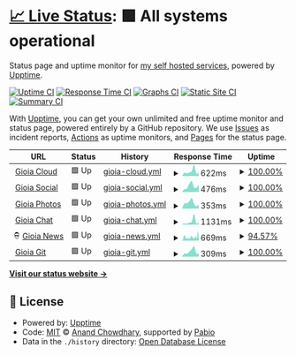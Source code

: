 # [📈 Live Status](https://status.gioia.cloud): <!--live status--> **🟩 All systems operational**

Status page and uptime monitor for [my self hosted services](https://andrewgioia.com), powered by [Upptime](https://github.com/upptime/upptime).

[![Uptime CI](https://github.com/andrewgioia/status/workflows/Uptime%20CI/badge.svg)](https://github.com/andrewgioia/status/actions?query=workflow%3A%22Uptime+CI%22)
[![Response Time CI](https://github.com/andrewgioia/status/workflows/Response%20Time%20CI/badge.svg)](https://github.com/andrewgioia/status/actions?query=workflow%3A%22Response+Time+CI%22)
[![Graphs CI](https://github.com/andrewgioia/status/workflows/Graphs%20CI/badge.svg)](https://github.com/andrewgioia/status/actions?query=workflow%3A%22Graphs+CI%22)
[![Static Site CI](https://github.com/andrewgioia/status/workflows/Static%20Site%20CI/badge.svg)](https://github.com/andrewgioia/status/actions?query=workflow%3A%22Static+Site+CI%22)
[![Summary CI](https://github.com/andrewgioia/status/workflows/Summary%20CI/badge.svg)](https://github.com/andrewgioia/status/actions?query=workflow%3A%22Summary+CI%22)

With [Upptime](https://upptime.js.org), you can get your own unlimited and free uptime monitor and status page, powered entirely by a GitHub repository. We use [Issues](https://github.com/andrewgioia/status/issues) as incident reports, [Actions](https://github.com/andrewgioia/status/actions) as uptime monitors, and [Pages](https://status.gioia.cloud) for the status page.

<!--start: status pages-->
<!-- This summary is generated by Upptime (https://github.com/upptime/upptime) -->
<!-- Do not edit this manually, your changes will be overwritten -->
<!-- prettier-ignore -->
| URL | Status | History | Response Time | Uptime |
| --- | ------ | ------- | ------------- | ------ |
| <img alt="" src="https://icons.duckduckgo.com/ip3/gioia.cloud.ico" height="13"> [Gioia Cloud](https://gioia.cloud) | 🟩 Up | [gioia-cloud.yml](https://github.com/andrewgioia/status/commits/HEAD/history/gioia-cloud.yml) | <details><summary><img alt="Response time graph" src="./graphs/gioia-cloud/response-time-week.png" height="20"> 622ms</summary><br><a href="https://status.gioia.cloud/history/gioia-cloud"><img alt="Response time 695" src="https://img.shields.io/endpoint?url=https%3A%2F%2Fraw.githubusercontent.com%2Fandrewgioia%2Fstatus%2FHEAD%2Fapi%2Fgioia-cloud%2Fresponse-time.json"></a><br><a href="https://status.gioia.cloud/history/gioia-cloud"><img alt="24-hour response time 402" src="https://img.shields.io/endpoint?url=https%3A%2F%2Fraw.githubusercontent.com%2Fandrewgioia%2Fstatus%2FHEAD%2Fapi%2Fgioia-cloud%2Fresponse-time-day.json"></a><br><a href="https://status.gioia.cloud/history/gioia-cloud"><img alt="7-day response time 622" src="https://img.shields.io/endpoint?url=https%3A%2F%2Fraw.githubusercontent.com%2Fandrewgioia%2Fstatus%2FHEAD%2Fapi%2Fgioia-cloud%2Fresponse-time-week.json"></a><br><a href="https://status.gioia.cloud/history/gioia-cloud"><img alt="30-day response time 583" src="https://img.shields.io/endpoint?url=https%3A%2F%2Fraw.githubusercontent.com%2Fandrewgioia%2Fstatus%2FHEAD%2Fapi%2Fgioia-cloud%2Fresponse-time-month.json"></a><br><a href="https://status.gioia.cloud/history/gioia-cloud"><img alt="1-year response time 728" src="https://img.shields.io/endpoint?url=https%3A%2F%2Fraw.githubusercontent.com%2Fandrewgioia%2Fstatus%2FHEAD%2Fapi%2Fgioia-cloud%2Fresponse-time-year.json"></a></details> | <details><summary><a href="https://status.gioia.cloud/history/gioia-cloud">100.00%</a></summary><a href="https://status.gioia.cloud/history/gioia-cloud"><img alt="All-time uptime 99.95%" src="https://img.shields.io/endpoint?url=https%3A%2F%2Fraw.githubusercontent.com%2Fandrewgioia%2Fstatus%2FHEAD%2Fapi%2Fgioia-cloud%2Fuptime.json"></a><br><a href="https://status.gioia.cloud/history/gioia-cloud"><img alt="24-hour uptime 100.00%" src="https://img.shields.io/endpoint?url=https%3A%2F%2Fraw.githubusercontent.com%2Fandrewgioia%2Fstatus%2FHEAD%2Fapi%2Fgioia-cloud%2Fuptime-day.json"></a><br><a href="https://status.gioia.cloud/history/gioia-cloud"><img alt="7-day uptime 100.00%" src="https://img.shields.io/endpoint?url=https%3A%2F%2Fraw.githubusercontent.com%2Fandrewgioia%2Fstatus%2FHEAD%2Fapi%2Fgioia-cloud%2Fuptime-week.json"></a><br><a href="https://status.gioia.cloud/history/gioia-cloud"><img alt="30-day uptime 100.00%" src="https://img.shields.io/endpoint?url=https%3A%2F%2Fraw.githubusercontent.com%2Fandrewgioia%2Fstatus%2FHEAD%2Fapi%2Fgioia-cloud%2Fuptime-month.json"></a><br><a href="https://status.gioia.cloud/history/gioia-cloud"><img alt="1-year uptime 99.94%" src="https://img.shields.io/endpoint?url=https%3A%2F%2Fraw.githubusercontent.com%2Fandrewgioia%2Fstatus%2FHEAD%2Fapi%2Fgioia-cloud%2Fuptime-year.json"></a></details>
| <img alt="" src="https://icons.duckduckgo.com/ip3/gioia.social.ico" height="13"> [Gioia Social](https://gioia.social/api/v2/instance) | 🟩 Up | [gioia-social.yml](https://github.com/andrewgioia/status/commits/HEAD/history/gioia-social.yml) | <details><summary><img alt="Response time graph" src="./graphs/gioia-social/response-time-week.png" height="20"> 476ms</summary><br><a href="https://status.gioia.cloud/history/gioia-social"><img alt="Response time 560" src="https://img.shields.io/endpoint?url=https%3A%2F%2Fraw.githubusercontent.com%2Fandrewgioia%2Fstatus%2FHEAD%2Fapi%2Fgioia-social%2Fresponse-time.json"></a><br><a href="https://status.gioia.cloud/history/gioia-social"><img alt="24-hour response time 593" src="https://img.shields.io/endpoint?url=https%3A%2F%2Fraw.githubusercontent.com%2Fandrewgioia%2Fstatus%2FHEAD%2Fapi%2Fgioia-social%2Fresponse-time-day.json"></a><br><a href="https://status.gioia.cloud/history/gioia-social"><img alt="7-day response time 476" src="https://img.shields.io/endpoint?url=https%3A%2F%2Fraw.githubusercontent.com%2Fandrewgioia%2Fstatus%2FHEAD%2Fapi%2Fgioia-social%2Fresponse-time-week.json"></a><br><a href="https://status.gioia.cloud/history/gioia-social"><img alt="30-day response time 529" src="https://img.shields.io/endpoint?url=https%3A%2F%2Fraw.githubusercontent.com%2Fandrewgioia%2Fstatus%2FHEAD%2Fapi%2Fgioia-social%2Fresponse-time-month.json"></a><br><a href="https://status.gioia.cloud/history/gioia-social"><img alt="1-year response time 632" src="https://img.shields.io/endpoint?url=https%3A%2F%2Fraw.githubusercontent.com%2Fandrewgioia%2Fstatus%2FHEAD%2Fapi%2Fgioia-social%2Fresponse-time-year.json"></a></details> | <details><summary><a href="https://status.gioia.cloud/history/gioia-social">100.00%</a></summary><a href="https://status.gioia.cloud/history/gioia-social"><img alt="All-time uptime 99.97%" src="https://img.shields.io/endpoint?url=https%3A%2F%2Fraw.githubusercontent.com%2Fandrewgioia%2Fstatus%2FHEAD%2Fapi%2Fgioia-social%2Fuptime.json"></a><br><a href="https://status.gioia.cloud/history/gioia-social"><img alt="24-hour uptime 100.00%" src="https://img.shields.io/endpoint?url=https%3A%2F%2Fraw.githubusercontent.com%2Fandrewgioia%2Fstatus%2FHEAD%2Fapi%2Fgioia-social%2Fuptime-day.json"></a><br><a href="https://status.gioia.cloud/history/gioia-social"><img alt="7-day uptime 100.00%" src="https://img.shields.io/endpoint?url=https%3A%2F%2Fraw.githubusercontent.com%2Fandrewgioia%2Fstatus%2FHEAD%2Fapi%2Fgioia-social%2Fuptime-week.json"></a><br><a href="https://status.gioia.cloud/history/gioia-social"><img alt="30-day uptime 100.00%" src="https://img.shields.io/endpoint?url=https%3A%2F%2Fraw.githubusercontent.com%2Fandrewgioia%2Fstatus%2FHEAD%2Fapi%2Fgioia-social%2Fuptime-month.json"></a><br><a href="https://status.gioia.cloud/history/gioia-social"><img alt="1-year uptime 99.96%" src="https://img.shields.io/endpoint?url=https%3A%2F%2Fraw.githubusercontent.com%2Fandrewgioia%2Fstatus%2FHEAD%2Fapi%2Fgioia-social%2Fuptime-year.json"></a></details>
| <img alt="" src="https://icons.duckduckgo.com/ip3/gioia.photos.ico" height="13"> [Gioia Photos](https://gioia.photos) | 🟩 Up | [gioia-photos.yml](https://github.com/andrewgioia/status/commits/HEAD/history/gioia-photos.yml) | <details><summary><img alt="Response time graph" src="./graphs/gioia-photos/response-time-week.png" height="20"> 353ms</summary><br><a href="https://status.gioia.cloud/history/gioia-photos"><img alt="Response time 626" src="https://img.shields.io/endpoint?url=https%3A%2F%2Fraw.githubusercontent.com%2Fandrewgioia%2Fstatus%2FHEAD%2Fapi%2Fgioia-photos%2Fresponse-time.json"></a><br><a href="https://status.gioia.cloud/history/gioia-photos"><img alt="24-hour response time 244" src="https://img.shields.io/endpoint?url=https%3A%2F%2Fraw.githubusercontent.com%2Fandrewgioia%2Fstatus%2FHEAD%2Fapi%2Fgioia-photos%2Fresponse-time-day.json"></a><br><a href="https://status.gioia.cloud/history/gioia-photos"><img alt="7-day response time 353" src="https://img.shields.io/endpoint?url=https%3A%2F%2Fraw.githubusercontent.com%2Fandrewgioia%2Fstatus%2FHEAD%2Fapi%2Fgioia-photos%2Fresponse-time-week.json"></a><br><a href="https://status.gioia.cloud/history/gioia-photos"><img alt="30-day response time 490" src="https://img.shields.io/endpoint?url=https%3A%2F%2Fraw.githubusercontent.com%2Fandrewgioia%2Fstatus%2FHEAD%2Fapi%2Fgioia-photos%2Fresponse-time-month.json"></a><br><a href="https://status.gioia.cloud/history/gioia-photos"><img alt="1-year response time 680" src="https://img.shields.io/endpoint?url=https%3A%2F%2Fraw.githubusercontent.com%2Fandrewgioia%2Fstatus%2FHEAD%2Fapi%2Fgioia-photos%2Fresponse-time-year.json"></a></details> | <details><summary><a href="https://status.gioia.cloud/history/gioia-photos">100.00%</a></summary><a href="https://status.gioia.cloud/history/gioia-photos"><img alt="All-time uptime 99.98%" src="https://img.shields.io/endpoint?url=https%3A%2F%2Fraw.githubusercontent.com%2Fandrewgioia%2Fstatus%2FHEAD%2Fapi%2Fgioia-photos%2Fuptime.json"></a><br><a href="https://status.gioia.cloud/history/gioia-photos"><img alt="24-hour uptime 100.00%" src="https://img.shields.io/endpoint?url=https%3A%2F%2Fraw.githubusercontent.com%2Fandrewgioia%2Fstatus%2FHEAD%2Fapi%2Fgioia-photos%2Fuptime-day.json"></a><br><a href="https://status.gioia.cloud/history/gioia-photos"><img alt="7-day uptime 100.00%" src="https://img.shields.io/endpoint?url=https%3A%2F%2Fraw.githubusercontent.com%2Fandrewgioia%2Fstatus%2FHEAD%2Fapi%2Fgioia-photos%2Fuptime-week.json"></a><br><a href="https://status.gioia.cloud/history/gioia-photos"><img alt="30-day uptime 100.00%" src="https://img.shields.io/endpoint?url=https%3A%2F%2Fraw.githubusercontent.com%2Fandrewgioia%2Fstatus%2FHEAD%2Fapi%2Fgioia-photos%2Fuptime-month.json"></a><br><a href="https://status.gioia.cloud/history/gioia-photos"><img alt="1-year uptime 99.98%" src="https://img.shields.io/endpoint?url=https%3A%2F%2Fraw.githubusercontent.com%2Fandrewgioia%2Fstatus%2FHEAD%2Fapi%2Fgioia-photos%2Fuptime-year.json"></a></details>
| <img alt="" src="https://icons.duckduckgo.com/ip3/element.gioia.chat.ico" height="13"> [Gioia Chat](https://element.gioia.chat) | 🟩 Up | [gioia-chat.yml](https://github.com/andrewgioia/status/commits/HEAD/history/gioia-chat.yml) | <details><summary><img alt="Response time graph" src="./graphs/gioia-chat/response-time-week.png" height="20"> 1131ms</summary><br><a href="https://status.gioia.cloud/history/gioia-chat"><img alt="Response time 845" src="https://img.shields.io/endpoint?url=https%3A%2F%2Fraw.githubusercontent.com%2Fandrewgioia%2Fstatus%2FHEAD%2Fapi%2Fgioia-chat%2Fresponse-time.json"></a><br><a href="https://status.gioia.cloud/history/gioia-chat"><img alt="24-hour response time 750" src="https://img.shields.io/endpoint?url=https%3A%2F%2Fraw.githubusercontent.com%2Fandrewgioia%2Fstatus%2FHEAD%2Fapi%2Fgioia-chat%2Fresponse-time-day.json"></a><br><a href="https://status.gioia.cloud/history/gioia-chat"><img alt="7-day response time 1131" src="https://img.shields.io/endpoint?url=https%3A%2F%2Fraw.githubusercontent.com%2Fandrewgioia%2Fstatus%2FHEAD%2Fapi%2Fgioia-chat%2Fresponse-time-week.json"></a><br><a href="https://status.gioia.cloud/history/gioia-chat"><img alt="30-day response time 778" src="https://img.shields.io/endpoint?url=https%3A%2F%2Fraw.githubusercontent.com%2Fandrewgioia%2Fstatus%2FHEAD%2Fapi%2Fgioia-chat%2Fresponse-time-month.json"></a><br><a href="https://status.gioia.cloud/history/gioia-chat"><img alt="1-year response time 928" src="https://img.shields.io/endpoint?url=https%3A%2F%2Fraw.githubusercontent.com%2Fandrewgioia%2Fstatus%2FHEAD%2Fapi%2Fgioia-chat%2Fresponse-time-year.json"></a></details> | <details><summary><a href="https://status.gioia.cloud/history/gioia-chat">100.00%</a></summary><a href="https://status.gioia.cloud/history/gioia-chat"><img alt="All-time uptime 99.97%" src="https://img.shields.io/endpoint?url=https%3A%2F%2Fraw.githubusercontent.com%2Fandrewgioia%2Fstatus%2FHEAD%2Fapi%2Fgioia-chat%2Fuptime.json"></a><br><a href="https://status.gioia.cloud/history/gioia-chat"><img alt="24-hour uptime 100.00%" src="https://img.shields.io/endpoint?url=https%3A%2F%2Fraw.githubusercontent.com%2Fandrewgioia%2Fstatus%2FHEAD%2Fapi%2Fgioia-chat%2Fuptime-day.json"></a><br><a href="https://status.gioia.cloud/history/gioia-chat"><img alt="7-day uptime 100.00%" src="https://img.shields.io/endpoint?url=https%3A%2F%2Fraw.githubusercontent.com%2Fandrewgioia%2Fstatus%2FHEAD%2Fapi%2Fgioia-chat%2Fuptime-week.json"></a><br><a href="https://status.gioia.cloud/history/gioia-chat"><img alt="30-day uptime 100.00%" src="https://img.shields.io/endpoint?url=https%3A%2F%2Fraw.githubusercontent.com%2Fandrewgioia%2Fstatus%2FHEAD%2Fapi%2Fgioia-chat%2Fuptime-month.json"></a><br><a href="https://status.gioia.cloud/history/gioia-chat"><img alt="1-year uptime 99.95%" src="https://img.shields.io/endpoint?url=https%3A%2F%2Fraw.githubusercontent.com%2Fandrewgioia%2Fstatus%2FHEAD%2Fapi%2Fgioia-chat%2Fuptime-year.json"></a></details>
| <img alt="" src="https://raw.githubusercontent.com/LemmyNet/lemmy-ui/main/src/assets/icons/icon-96x96.png" height="13"> [Gioia News](https://gioia.news) | 🟩 Up | [gioia-news.yml](https://github.com/andrewgioia/status/commits/HEAD/history/gioia-news.yml) | <details><summary><img alt="Response time graph" src="./graphs/gioia-news/response-time-week.png" height="20"> 669ms</summary><br><a href="https://status.gioia.cloud/history/gioia-news"><img alt="Response time 991" src="https://img.shields.io/endpoint?url=https%3A%2F%2Fraw.githubusercontent.com%2Fandrewgioia%2Fstatus%2FHEAD%2Fapi%2Fgioia-news%2Fresponse-time.json"></a><br><a href="https://status.gioia.cloud/history/gioia-news"><img alt="24-hour response time 436" src="https://img.shields.io/endpoint?url=https%3A%2F%2Fraw.githubusercontent.com%2Fandrewgioia%2Fstatus%2FHEAD%2Fapi%2Fgioia-news%2Fresponse-time-day.json"></a><br><a href="https://status.gioia.cloud/history/gioia-news"><img alt="7-day response time 669" src="https://img.shields.io/endpoint?url=https%3A%2F%2Fraw.githubusercontent.com%2Fandrewgioia%2Fstatus%2FHEAD%2Fapi%2Fgioia-news%2Fresponse-time-week.json"></a><br><a href="https://status.gioia.cloud/history/gioia-news"><img alt="30-day response time 1737" src="https://img.shields.io/endpoint?url=https%3A%2F%2Fraw.githubusercontent.com%2Fandrewgioia%2Fstatus%2FHEAD%2Fapi%2Fgioia-news%2Fresponse-time-month.json"></a><br><a href="https://status.gioia.cloud/history/gioia-news"><img alt="1-year response time 1029" src="https://img.shields.io/endpoint?url=https%3A%2F%2Fraw.githubusercontent.com%2Fandrewgioia%2Fstatus%2FHEAD%2Fapi%2Fgioia-news%2Fresponse-time-year.json"></a></details> | <details><summary><a href="https://status.gioia.cloud/history/gioia-news">94.57%</a></summary><a href="https://status.gioia.cloud/history/gioia-news"><img alt="All-time uptime 99.51%" src="https://img.shields.io/endpoint?url=https%3A%2F%2Fraw.githubusercontent.com%2Fandrewgioia%2Fstatus%2FHEAD%2Fapi%2Fgioia-news%2Fuptime.json"></a><br><a href="https://status.gioia.cloud/history/gioia-news"><img alt="24-hour uptime 90.72%" src="https://img.shields.io/endpoint?url=https%3A%2F%2Fraw.githubusercontent.com%2Fandrewgioia%2Fstatus%2FHEAD%2Fapi%2Fgioia-news%2Fuptime-day.json"></a><br><a href="https://status.gioia.cloud/history/gioia-news"><img alt="7-day uptime 94.57%" src="https://img.shields.io/endpoint?url=https%3A%2F%2Fraw.githubusercontent.com%2Fandrewgioia%2Fstatus%2FHEAD%2Fapi%2Fgioia-news%2Fuptime-week.json"></a><br><a href="https://status.gioia.cloud/history/gioia-news"><img alt="30-day uptime 95.82%" src="https://img.shields.io/endpoint?url=https%3A%2F%2Fraw.githubusercontent.com%2Fandrewgioia%2Fstatus%2FHEAD%2Fapi%2Fgioia-news%2Fuptime-month.json"></a><br><a href="https://status.gioia.cloud/history/gioia-news"><img alt="1-year uptime 99.33%" src="https://img.shields.io/endpoint?url=https%3A%2F%2Fraw.githubusercontent.com%2Fandrewgioia%2Fstatus%2FHEAD%2Fapi%2Fgioia-news%2Fuptime-year.json"></a></details>
| <img alt="" src="https://icons.duckduckgo.com/ip3/git.gioia.cloud.ico" height="13"> [Gioia Git](https://git.gioia.cloud/) | 🟩 Up | [gioia-git.yml](https://github.com/andrewgioia/status/commits/HEAD/history/gioia-git.yml) | <details><summary><img alt="Response time graph" src="./graphs/gioia-git/response-time-week.png" height="20"> 309ms</summary><br><a href="https://status.gioia.cloud/history/gioia-git"><img alt="Response time 391" src="https://img.shields.io/endpoint?url=https%3A%2F%2Fraw.githubusercontent.com%2Fandrewgioia%2Fstatus%2FHEAD%2Fapi%2Fgioia-git%2Fresponse-time.json"></a><br><a href="https://status.gioia.cloud/history/gioia-git"><img alt="24-hour response time 207" src="https://img.shields.io/endpoint?url=https%3A%2F%2Fraw.githubusercontent.com%2Fandrewgioia%2Fstatus%2FHEAD%2Fapi%2Fgioia-git%2Fresponse-time-day.json"></a><br><a href="https://status.gioia.cloud/history/gioia-git"><img alt="7-day response time 309" src="https://img.shields.io/endpoint?url=https%3A%2F%2Fraw.githubusercontent.com%2Fandrewgioia%2Fstatus%2FHEAD%2Fapi%2Fgioia-git%2Fresponse-time-week.json"></a><br><a href="https://status.gioia.cloud/history/gioia-git"><img alt="30-day response time 352" src="https://img.shields.io/endpoint?url=https%3A%2F%2Fraw.githubusercontent.com%2Fandrewgioia%2Fstatus%2FHEAD%2Fapi%2Fgioia-git%2Fresponse-time-month.json"></a><br><a href="https://status.gioia.cloud/history/gioia-git"><img alt="1-year response time 420" src="https://img.shields.io/endpoint?url=https%3A%2F%2Fraw.githubusercontent.com%2Fandrewgioia%2Fstatus%2FHEAD%2Fapi%2Fgioia-git%2Fresponse-time-year.json"></a></details> | <details><summary><a href="https://status.gioia.cloud/history/gioia-git">100.00%</a></summary><a href="https://status.gioia.cloud/history/gioia-git"><img alt="All-time uptime 99.90%" src="https://img.shields.io/endpoint?url=https%3A%2F%2Fraw.githubusercontent.com%2Fandrewgioia%2Fstatus%2FHEAD%2Fapi%2Fgioia-git%2Fuptime.json"></a><br><a href="https://status.gioia.cloud/history/gioia-git"><img alt="24-hour uptime 100.00%" src="https://img.shields.io/endpoint?url=https%3A%2F%2Fraw.githubusercontent.com%2Fandrewgioia%2Fstatus%2FHEAD%2Fapi%2Fgioia-git%2Fuptime-day.json"></a><br><a href="https://status.gioia.cloud/history/gioia-git"><img alt="7-day uptime 100.00%" src="https://img.shields.io/endpoint?url=https%3A%2F%2Fraw.githubusercontent.com%2Fandrewgioia%2Fstatus%2FHEAD%2Fapi%2Fgioia-git%2Fuptime-week.json"></a><br><a href="https://status.gioia.cloud/history/gioia-git"><img alt="30-day uptime 100.00%" src="https://img.shields.io/endpoint?url=https%3A%2F%2Fraw.githubusercontent.com%2Fandrewgioia%2Fstatus%2FHEAD%2Fapi%2Fgioia-git%2Fuptime-month.json"></a><br><a href="https://status.gioia.cloud/history/gioia-git"><img alt="1-year uptime 99.87%" src="https://img.shields.io/endpoint?url=https%3A%2F%2Fraw.githubusercontent.com%2Fandrewgioia%2Fstatus%2FHEAD%2Fapi%2Fgioia-git%2Fuptime-year.json"></a></details>

<!--end: status pages-->

[**Visit our status website →**](https://status.gioia.cloud)

## 📄 License

- Powered by: [Upptime](https://github.com/upptime/upptime)
- Code: [MIT](./LICENSE) © [Anand Chowdhary](https://anandchowdhary.com), supported by [Pabio](https://pabio.com)
- Data in the `./history` directory: [Open Database License](https://opendatacommons.org/licenses/odbl/1-0/)

